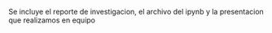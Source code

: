 
Se incluye el reporte de investigacion, el archivo del ipynb y la presentacion que realizamos en equipo
